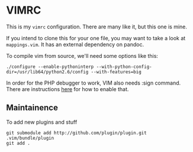 VIMRC
=====

This is my `vimrc` configuration.  There are many like it, but this one is mine.

If you intend to clone this for your one file, you may want to take a look at `mappings.vim`.
It has an external dependency on pandoc.

To compile vim from source, we'll need some options like this:

~~~
./configure --enable-pythoninterp --with-python-config-dir=/usr/lib64/python2.6/config --with-features=big
~~~

In order for the PHP debugger to work, VIM also needs :sign command.
There are instructions [here](http://developers.blog.box.com/2007/06/20/how-to-debug-php-with-vim-and-xdebug-on-linux/) for how to enable that.


## Maintainence ##

To add new plugins and stuff

    git submodule add http://github.com/plugin/plugin.git .vim/bundle/plugin
    git add .


